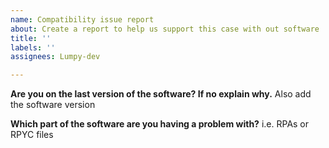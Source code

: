 ```yaml
---
name: Compatibility issue report
about: Create a report to help us support this case with out software
title: ''
labels: ''
assignees: Lumpy-dev

---
```


**Are you on the last version of the software? If no explain why.**
Also add the software version

**Which part of the software are you having a problem with?**
i.e. RPAs or RPYC files
